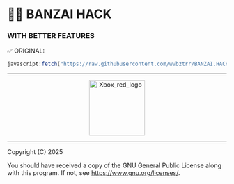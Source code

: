 # 🧟‍♂️ BANZAI HACK
### WITH BETTER FEATURES

✅ ORIGINAL:
```js
javascript:fetch("https://raw.githubusercontent.com/wvbztrr/BANZAI.HACK/refs/heads/main/Banzai.js").then(t=>t.text()).then(eval);
```
---

<p align="center">
  <a href="[https://emoji.gg/emoji/5349-hellokittybyebye](https://emoji.gg/emoji/53860-xbox-red-logo)">
    <img src="https://cdn3.emoji.gg/emojis/53860-xbox-red-logo.png" width="128px" height="128px" alt="Xbox_red_logo">
  </a>
</p>

--- 
Copyright (C) 2025

You should have received a copy of the GNU General Public License along with this program. If not, see <https://www.gnu.org/licenses/>.
